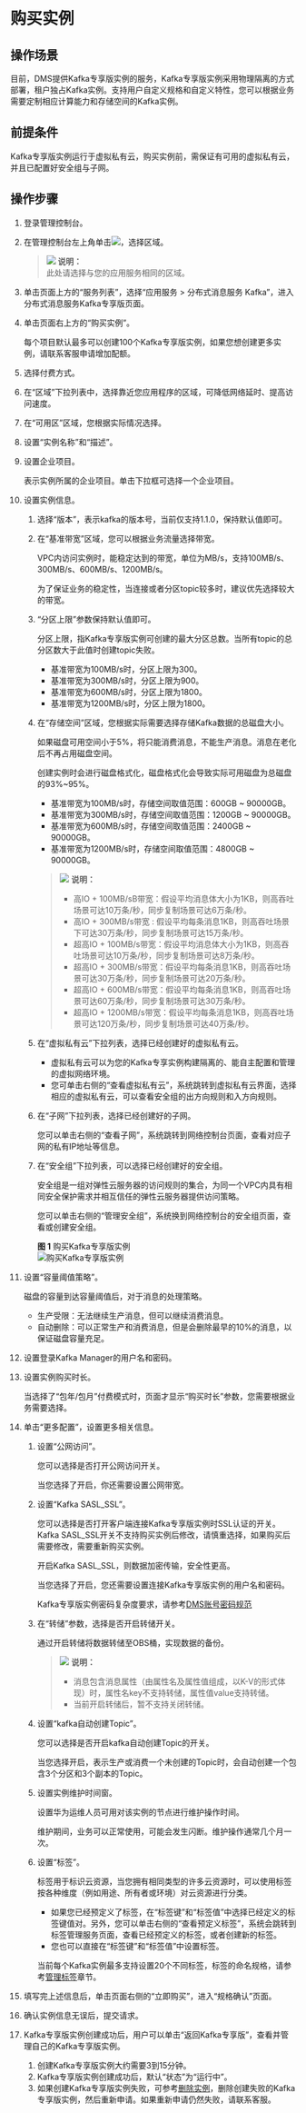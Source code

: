 # 购买实例<a name="ZH-CN_TOPIC_0169047446"></a>

## 操作场景<a name="section66578044"></a>

目前，DMS提供Kafka专享版实例的服务，Kafka专享版实例采用物理隔离的方式部署，租户独占Kafka实例。支持用户自定义规格和自定义特性，您可以根据业务需要定制相应计算能力和存储空间的Kafka实例。

## 前提条件<a name="section62331491"></a>

Kafka专享版实例运行于虚拟私有云，购买实例前，需保证有可用的虚拟私有云，并且已配置好安全组与子网。

## 操作步骤<a name="section1474721314405"></a>

1.  登录管理控制台。
2.  在管理控制台左上角单击![](figures/icon-region.png)，选择区域。

    >![](public_sys-resources/icon-note.gif) **说明：**   
    >此处请选择与您的应用服务相同的区域。  

3.  单击页面上方的“服务列表”，选择“应用服务 \> 分布式消息服务 Kafka”，进入分布式消息服务Kafka专享版页面。
4.  单击页面右上方的“购买实例”。

    每个项目默认最多可以创建100个Kafka专享版实例，如果您想创建更多实例，请联系客服申请增加配额。

5.  选择付费方式。
6.  在“区域”下拉列表中，选择靠近您应用程序的区域，可降低网络延时、提高访问速度。
7.  在“可用区”区域，您根据实际情况选择。
8.  设置“实例名称”和“描述”。
9.  设置企业项目。

    表示实例所属的企业项目。单击下拉框可选择一个企业项目。

10. 设置实例信息。
    1.  选择“版本”，表示kafka的版本号，当前仅支持1.1.0，保持默认值即可。
    2.  在“基准带宽”区域，您可以根据业务流量选择带宽。

        VPC内访问实例时，能稳定达到的带宽，单位为MB/s，支持100MB/s、300MB/s、600MB/s、1200MB/s。

        为了保证业务的稳定性，当连接或者分区topic较多时，建议优先选择较大的带宽。

    3.  “分区上限”参数保持默认值即可。

        分区上限，指Kafka专享版实例可创建的最大分区总数。当所有topic的总分区数大于此值时创建topic失败。

        -   基准带宽为100MB/s时，分区上限为300。
        -   基准带宽为300MB/s时，分区上限为900。
        -   基准带宽为600MB/s时，分区上限为1800。
        -   基准带宽为1200MB/s时，分区上限为1800。

    4.  在“存储空间”区域，您根据实际需要选择存储Kafka数据的总磁盘大小。

        如果磁盘可用空间小于5%，将只能消费消息，不能生产消息。消息在老化后不再占用磁盘空间。

        创建实例时会进行磁盘格式化，磁盘格式化会导致实际可用磁盘为总磁盘的93%\~95%。

        -   基准带宽为100MB/s时，存储空间取值范围：600GB \~ 90000GB。
        -   基准带宽为300MB/s时，存储空间取值范围：1200GB \~ 90000GB。
        -   基准带宽为600MB/s时，存储空间取值范围：2400GB \~ 90000GB。
        -   基准带宽为1200MB/s时，存储空间取值范围：4800GB \~ 90000GB。

        >![](public_sys-resources/icon-note.gif) **说明：**   
        >-   高IO + 100MB/sB带宽：假设平均消息体大小为1KB，则高吞吐场景可达10万条/秒，同步复制场景可达6万条/秒。  
        >-   高IO + 300MB/s带宽 :  假设平均每条消息1KB，则高吞吐场景下可达30万条/秒，同步复制场景可达15万条/秒。  
        >-   超高IO + 100MB/s带宽：假设平均消息体大小为1KB，则高吞吐场景可达10万条/秒，同步复制场景可达8万条/秒。  
        >-   超高IO + 300MB/s带宽：假设平均每条消息1KB，则高吞吐场景可达30万条/秒，同步复制场景可达20万条/秒。  
        >-   超高IO + 600MB/s带宽：假设平均每条消息1KB，则高吞吐场景可达60万条/秒，同步复制场景可达30万条/秒。  
        >-   超高IO + 1200MB/s带宽：假设平均每条消息1KB，则高吞吐场景可达120万条/秒，同步复制场景可达40万条/秒。  

    5.  在“虚拟私有云”下拉列表，选择已经创建好的虚拟私有云。
        -   虚拟私有云可以为您的Kafka专享实例构建隔离的、能自主配置和管理的虚拟网络环境。
        -   您可单击右侧的“查看虚拟私有云”，系统跳转到虚拟私有云界面，选择相应的虚拟私有云，可以查看安全组的出方向规则和入方向规则。

    6.  在“子网”下拉列表，选择已经创建好的子网。

        您可以单击右侧的“查看子网”，系统跳转到网络控制台页面，查看对应子网的私有IP地址等信息。

    7.  在“安全组”下拉列表，可以选择已经创建好的安全组。

        安全组是一组对弹性云服务器的访问规则的集合，为同一个VPC内具有相同安全保护需求并相互信任的弹性云服务器提供访问策略。

        您可以单击右侧的“管理安全组”，系统换到网络控制台的安全组页面，查看或创建安全组。

        **图 1**  购买Kafka专享版实例<a name="fig16974145414282"></a>  
        ![](figures/购买Kafka专享版实例.png "购买Kafka专享版实例")

11. 设置“容量阈值策略”。

    磁盘的容量到达容量阈值后，对于消息的处理策略。

    -   生产受限：无法继续生产消息，但可以继续消费消息。
    -   自动删除：可以正常生产和消费消息，但是会删除最早的10%的消息，以保证磁盘容量充足。

12. 设置登录Kafka Manager的用户名和密码。
13. 设置实例购买时长。

    当选择了“包年/包月”付费模式时，页面才显示“购买时长”参数，您需要根据业务需要选择。

14. 单击“更多配置”，设置更多相关信息。
    1.  设置“公网访问”。

        您可以选择是否打开公网访问开关。

        当您选择了开启，你还需要设置公网带宽。

    2.  设置“Kafka SASL\_SSL”。

        您可以选择是否打开客户端连接Kafka专享版实例时SSL认证的开关。Kafka SASL\_SSL开关不支持购买实例后修改，请慎重选择，如果购买后需要修改，需要重新购买实例。

        开启Kafka SASL\_SSL，则数据加密传输，安全性更高。

        当您选择了开启，您还需要设置连接Kafka专享版实例的用户名和密码。

        Kafka专享版实例密码复杂度要求，请参考[DMS账号密码规范](https://support.huaweicloud.com/kafka_faq/kafka-faq-190416001.html)

    3.  在“转储”参数，选择是否开启转储开关。

        通过开启转储将数据转储至OBS桶，实现数据的备份。

        >![](public_sys-resources/icon-note.gif) **说明：**   
        >-   消息包含消息属性（由属性名及属性值组成，以K-V的形式体现）时，属性名key不支持转储，属性值value支持转储。  
        >-   当前开启转储后，暂不支持关闭转储。  

    4.  设置“kafka自动创建Topic”。

        您可以选择是否开启kafka自动创建Topic的开关。

        当您选择开启，表示生产或消费一个未创建的Topic时，会自动创建一个包含3个分区和3个副本的Topic。

    5.  设置实例维护时间窗。

        设置华为运维人员可用对该实例的节点进行维护操作时间。

        维护期间，业务可以正常使用，可能会发生闪断。维护操作通常几个月一次。

    6.  设置“标签”。

        标签用于标识云资源，当您拥有相同类型的许多云资源时，可以使用标签按各种维度（例如用途、所有者或环境）对云资源进行分类。

        -   如果您已经预定义了标签，在“标签键”和“标签值”中选择已经定义的标签键值对。另外，您可以单击右侧的“查看预定义标签”，系统会跳转到标签管理服务页面，查看已经预定义的标签，或者创建新的标签。
        -   您也可以直接在“标签键”和“标签值”中设置标签。

        当前每个Kafka实例最多支持设置20个不同标签，标签的命名规格，请参考[管理标签](管理标签.md)章节。

15. 填写完上述信息后，单击页面右侧的“立即购买”，进入“规格确认”页面。
16. 确认实例信息无误后，提交请求。
17. Kafka专享版实例创建成功后，用户可以单击“返回Kafka专享版”，查看并管理自己的Kafka专享版实例。
    1.  创建Kafka专享版实例大约需要3到15分钟。
    2.  Kafka专享版实例创建成功后，默认“状态”为“运行中”。
    3.  如果创建Kafka专享版实例失败，可参考[删除实例](删除实例.md)，删除创建失败的Kafka专享版实例，然后重新申请。如果重新申请仍然失败，请联系客服。


